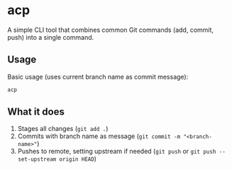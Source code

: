 # acp

A simple CLI tool that combines common Git commands (add, commit, push) into a single command.

## Usage

Basic usage (uses current branch name as commit message):

```bash
acp
```

## What it does

1. Stages all changes (`git add .`)
2. Commits with branch name as message (`git commit -m "<branch-name>"`)
3. Pushes to remote, setting upstream if needed (`git push` or `git push --set-upstream origin HEAD`)